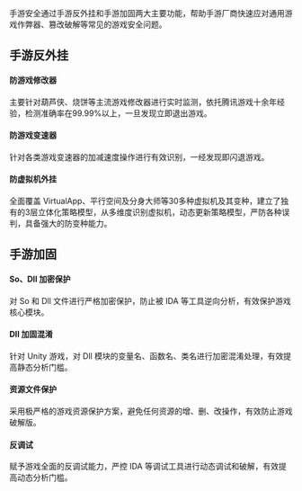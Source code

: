 手游安全通过手游反外挂和手游加固两大主要功能，帮助手游厂商快速应对通用游戏作弊器、篡改破解等常见的游戏安全问题。
## 手游反外挂
#### 防游戏修改器
主要针对葫芦侠、烧饼等主流游戏修改器进行实时监测，依托腾讯游戏十余年经验，检测准确率在99.99%以上，一旦发现立即退出游戏。

#### 防游戏变速器
针对各类游戏变速器的加减速度操作进行有效识别，一经发现即闪退游戏。

#### 防虚拟机外挂
全面覆盖 VirtualApp、平行空间及分身大师等30多种虚拟机及其变种，建立了独有的3层立体化策略模型，从多维度识别虚拟机，动态更新策略模型，严防各种误判，具备强大的防变种能力。

## 手游加固
#### So、Dll 加密保护
对 So 和 Dll 文件进行严格加密保护，防止被 IDA 等工具逆向分析，有效保护游戏核心模块。
#### Dll 加固混淆
针对 Unity 游戏，对 Dll 模块的变量名、函数名、类名进行加密混淆处理，有效提高静态分析门槛。

#### 资源文件保护
采用极严格的游戏资源保护方案，避免任何资源的增、删、改操作，有效防止游戏破解版。

#### 反调试
赋予游戏全面的反调试能力，严控 IDA 等调试工具进行动态调试和破解，有效提高动态分析门槛。
